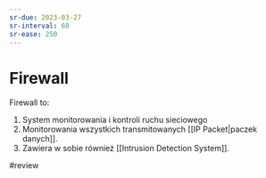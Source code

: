 ```yaml
---
sr-due: 2023-03-27
sr-interval: 60
sr-ease: 250
---
```


# Firewall
Firewall to:
1. System monitorowania i kontroli ruchu sieciowego
2. Monitorowania wszystkich transmitowanych [[IP Packet|paczek danych]].
3. Zawiera w sobie również [[Intrusion Detection System]].

#review